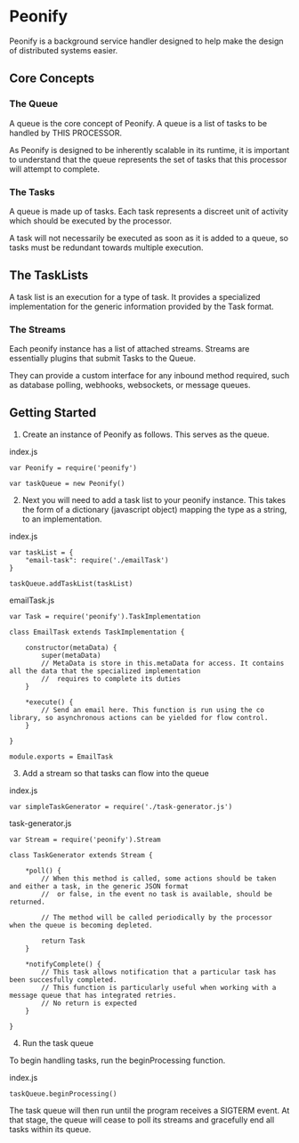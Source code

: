 # Peonify

Peonify is a background service handler designed to help make the design of distributed systems easier.

## Core Concepts

### The Queue

A queue is the core concept of Peonify. A queue is a list of tasks to be handled by THIS PROCESSOR.

As Peonify is designed to be inherently scalable in its runtime, it is important to understand that the queue represents the set of tasks that this processor will attempt to complete.

### The Tasks

A queue is made up of tasks. Each task represents a discreet unit of activity which should be executed by the processor.

A task will not necessarily be executed as soon as it is added to a queue, so tasks must be redundant towards multiple execution.

## The TaskLists

A task list is an execution for a type of task. It provides a specialized implementation for the generic information provided by the Task format.

### The Streams

Each peonify instance has a list of attached streams. Streams are essentially plugins that submit Tasks to the Queue.

They can provide a custom interface for any inbound method required, such as database polling, webhooks, websockets, or message queues.

## Getting Started

1. Create an instance of Peonify as follows. This serves as the queue.

index.js
```
var Peonify = require('peonify')

var taskQueue = new Peonify()
```

2. Next you will need to add a task list to your peonify instance. This takes the form of a dictionary (javascript object) mapping the type as a string,
to an implementation.

index.js
```
var taskList = {
    "email-task": require('./emailTask')
}

taskQueue.addTaskList(taskList)
```

emailTask.js
```
var Task = require('peonify').TaskImplementation

class EmailTask extends TaskImplementation {

    constructor(metaData) {
        super(metaData)
        // MetaData is store in this.metaData for access. It contains all the data that the specialized implementation
        //  requires to complete its duties
    }

    *execute() {
        // Send an email here. This function is run using the co library, so asynchronous actions can be yielded for flow control.
    }

}

module.exports = EmailTask
```

3. Add a stream so that tasks can flow into the queue

index.js
```
var simpleTaskGenerator = require('./task-generator.js')
```

task-generator.js
```
var Stream = require('peonify').Stream

class TaskGenerator extends Stream {

    *poll() {
        // When this method is called, some actions should be taken and either a task, in the generic JSON format
        //  or false, in the event no task is available, should be returned.

        // The method will be called periodically by the processor when the queue is becoming depleted.

        return Task
    }

    *notifyComplete() {
        // This task allows notification that a particular task has been succesfully completed.
        // This function is particularly useful when working with a message queue that has integrated retries.
        // No return is expected
    }

}
```

4. Run the task queue

To begin handling tasks, run the beginProcessing function.

index.js
```
taskQueue.beginProcessing()
```

The task queue will then run until the program receives a SIGTERM event. At that stage, the queue will cease to poll its streams and gracefully end all tasks within its queue.